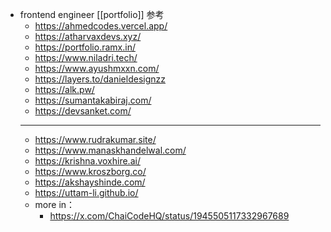 - frontend engineer [[portfolio]] 参考
	- https://ahmedcodes.vercel.app/
	- https://atharvaxdevs.xyz/
	- https://portfolio.ramx.in/
	- https://www.niladri.tech/
	- https://www.ayushmxxn.com/
	- https://layers.to/danieldesignzz
	- https://alk.pw/
	- https://sumantakabiraj.com/
	- https://devsanket.com/
	- -------
	- https://www.rudrakumar.site/
	- https://www.manaskhandelwal.com/
	- https://krishna.voxhire.ai/
	- https://www.kroszborg.co/
	- https://akshayshinde.com/
	- https://uttam-li.github.io/
	- more in：
		- https://x.com/ChaiCodeHQ/status/1945505117332967689
